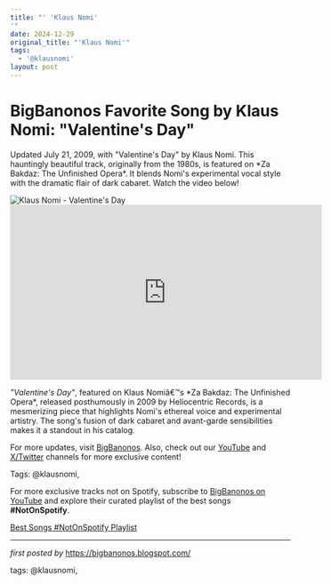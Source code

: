 ```yaml
---
title: "' 'Klaus Nomi'
'"
date: 2024-12-29
original_title: "'Klaus Nomi'"
tags:
  - '@klausnomi'
layout: post
---
```

<!-- Title of the Post -->
<h1 >BigBanonos Favorite Song by Klaus Nomi: "Valentine's Day"</h1> <!-- Introductory Text -->
<p >Updated July 21, 2009, with "Valentine's Day" by Klaus Nomi. This hauntingly beautiful track, originally from the 1980s, is featured on *Za Bakdaz: The Unfinished Opera*. It blends Nomi's experimental vocal style with the dramatic flair of dark cabaret. Watch the video below!</p> <!-- Featured Image -->
<div > <img src="https://i.scdn.co/image/ab67616d0000b2731582c97ed61dbcf5811d64fe" alt="Klaus Nomi - Valentine's Day" />
</div> <!-- YouTube Video Embed -->
<div > <iframe width="560" height="315" src="https://www.youtube.com/embed/gwA4fFY66nI" frameborder="0" allowfullscreen></iframe>
</div> <!-- Song Information -->
<div > <p><em>"Valentine's Day"</em>, featured on Klaus Nomiâ€™s *Za Bakdaz: The Unfinished Opera*, released posthumously in 2009 by Heliocentric Records, is a mesmerizing piece that highlights Nomi's ethereal voice and experimental artistry. The song's fusion of dark cabaret and avant-garde sensibilities makes it a standout in his catalog.</p>
</div> <!-- Footer Links -->
<div > <p>For more updates, visit <a href="https://bigbanonos.blogspot.com/" target="_blank">BigBanonos</a>. Also, check out our <a href="https://www.youtube.com/@BigBanonos" target="_blank">YouTube</a> and <a href="https://x.com/bigbanonos" target="_blank">X/Twitter</a> channels for more exclusive content!</p>
</div> <!-- Tags -->
<p >Tags: @klausnomi,</p>


<!--Subscribe and Playlist Links-->
<div>
    <p>For more exclusive tracks not on Spotify, subscribe to <a href="https://www.youtube.com/@BigBanonos" target="_blank">BigBanonos on YouTube</a> and explore their curated playlist of the best songs <strong>#NotOnSpotify</strong>.</p>
    <p><a href="https://www.youtube.com/playlist?list=PLtuNtuTatqI0kFahUCbtbfenC_ET5O_tr" target="_blank">Best Songs #NotOnSpotify Playlist<br /></a></p></div>

<hr />

<p><em>first posted by</em> <a href="https://bigbanonos.blogspot.com/" rel="noopener" target="_new">https://bigbanonos.blogspot.com/</a></p>

<p>tags: @klausnomi,</p>

